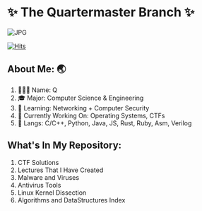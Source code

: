 # ✨ The Quartermaster Branch ✨ 

<img align="center" alt="JPG" src=https://user-images.githubusercontent.com/129717137/229432045-35d6883f-3bd4-48f0-a60d-c6b8a72ee4d5.jpg />

[![Hits](https://hits.seeyoufarm.com/api/count/incr/badge.svg?url=https%3A%2F%2Fgithub.com%2Fyoonbot8&count_bg=%2379C83D&title_bg=%23555555&icon=&icon_color=%23E7E7E7&title=hits&edge_flat=false)](https://hits.seeyoufarm.com)

## About Me: :earth_asia:

1. 👨🏻‍💻 Name: Q 
2. 🎓 Major: Computer Science & Engineering
3. :seedling: Learning: Networking + Computer Security 
4. 🦾 Currently Working On: Operating Systems, CTFs
5. 🎲 Langs: C/C++, Python, Java, JS, Rust, Ruby, Asm, Verilog 

## What's In My Repository:

1. CTF Solutions
2. Lectures That I Have Created
3. Malware and Viruses
4. Antivirus Tools 
5. Linux Kernel Dissection 
6. Algorithms and DataStructures Index
